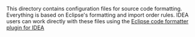 This directory contains configuration files for source code formatting. Everything is based on Eclipse's formatting and import order rules. IDEA users can work directly with these files using the [Eclipse code formatter plugin for IDEA][1]

[1]: https://code.google.com/p/eclipse-code-formatter-intellij-plugin/wiki/HowTo
